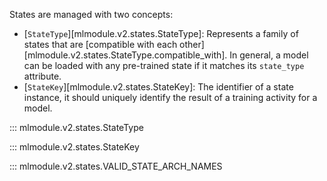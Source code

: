 
States are managed with two concepts:

* [`StateType`][mlmodule.v2.states.StateType]: Represents a family of states that are
    [compatible with each other][mlmodule.v2.states.StateType.compatible_with].
    In general, a model can be loaded with any pre-trained state if it matches its `state_type` attribute.
* [`StateKey`][mlmodule.v2.states.StateKey]: The identifier of a state instance,
    it should uniquely identify the result of a training activity for a model.

::: mlmodule.v2.states.StateType

::: mlmodule.v2.states.StateKey

::: mlmodule.v2.states.VALID_STATE_ARCH_NAMES
